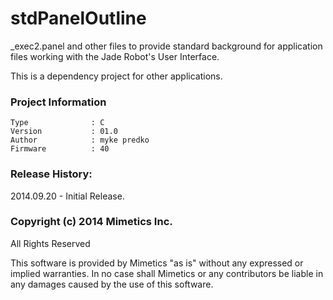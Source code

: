 stdPanelOutline
===============

_exec2.panel and other files to provide standard background for application files working with the Jade Robot's User Interface.  

This is a dependency project for other applications.  


### Project Information
```
Type              : C
Version           : 01.0
Author            : myke predko
Firmware          : 40
```

### Release History:
2014.09.20 - Initial Release.

### Copyright (c) 2014 Mimetics Inc.
All Rights Reserved

This software is provided by Mimetics "as is" without any expressed or implied warranties.  In no case shall Mimetics or any contributors be liable in any damages caused by the use of this software.  
